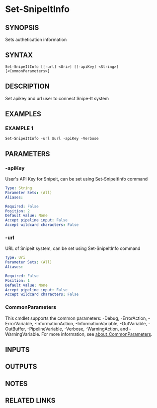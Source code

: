 ﻿---
external help file: SnipeitPS-help.xml
Module Name: SnipeitPS
online version:
schema: 2.0.0
---

# Set-SnipeItInfo

## SYNOPSIS
Sets authetication information

## SYNTAX

```
Set-SnipeItInfo [[-url] <Uri>] [[-apiKey] <String>] [<CommonParameters>]
```

## DESCRIPTION
Set apikey and url user to connect Snipe-It system

## EXAMPLES

### EXAMPLE 1
```
Set-SnipeItInfo -url $url -apiKey -Verbose
```

## PARAMETERS

### -apiKey
User's API Key for Snipeit, can be set using Set-SnipeItInfo command

```yaml
Type: String
Parameter Sets: (All)
Aliases:

Required: False
Position: 2
Default value: None
Accept pipeline input: False
Accept wildcard characters: False
```

### -url
URL of Snipeit system, can be set using Set-SnipeItInfo command

```yaml
Type: Uri
Parameter Sets: (All)
Aliases:

Required: False
Position: 1
Default value: None
Accept pipeline input: False
Accept wildcard characters: False
```

### CommonParameters
This cmdlet supports the common parameters: -Debug, -ErrorAction, -ErrorVariable, -InformationAction, -InformationVariable, -OutVariable, -OutBuffer, -PipelineVariable, -Verbose, -WarningAction, and -WarningVariable. For more information, see [about_CommonParameters](http://go.microsoft.com/fwlink/?LinkID=113216).

## INPUTS

## OUTPUTS

## NOTES

## RELATED LINKS
